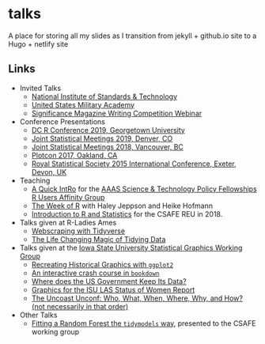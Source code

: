 # talks

A place for storing all my slides as I transition from jekyll + github.io site to a Hugo + netlify site

## Links 

- Invited Talks 
    * [National Institute of Standards & Technology](Misc/InvitedTalks/nist-sed)
    * [United States Military Academy](Misc/InvitedTalks/usma)
    * [Significance Magazine Writing Competition Webinar](Misc/InvitedTalks/yss-webinar-2018.pdf)
- Conference Presentations
    * [DC R Conference 2019, Georgetown University](Conferences/dcr19)
    * [Joint Statistical Meetings 2019, Denver, CO](Conferences/jsm19)
    * [Joint Statistical Meetings 2018, Vancouver, BC](Conferences/jsm18/slides.html)
    * [Plotcon 2017, Oakland, CA](Conferences/plotcon17/slides.html)
    * [Royal Statistical Society 2015 International Conference, Exeter, Devon, UK](Conferences/rss15)
- Teaching  
    * [A Quick IntRo](Misc/Other/stpf-intRo) for the [AAAS Science & Technology Policy Fellowships R Users Affinity Group](https://github.com/AAAS-STPF-R-AG)
    * [The Week of R](http://heike.github.io/rwrks/) with Haley Jeppson and Heike Hofmann
    * [Introduction to R and Statistics](https://csafe-isu.github.io/reu18/slides/) for the CSAFE REU in 2018.
- Talks given at R-Ladies Ames  
    * [Webscraping with Tidyverse](RLadies/webscraping-tidyverse)
    * [The Life Changing Magic of Tidying Data](RLadies/magic-tidying-data)
- Talks given at the [Iowa State University Statistical Graphics Working Group](https://isu-graphics.rbind.io/)  
    * [Recreating Historical Graphics with `ggplot2`](Misc/GraphicsGroupISU/2018-01-31)
    * [An interactive crash course in `bookdown`](Misc/GraphicsGroupISU/2018-09-28)
    * [Where does the US Government Keep Its Data?](Misc/GraphicsGroupISU/2018-11-16-us-govt-data.html)
    * [Graphics for the ISU LAS Status of Women Report](Misc/GraphicsGroupISU/2019-02-01)
    * [The Uncoast Unconf: Who, What, When, Where, Why, and How? (not necessarily in that order)](Misc/GraphicsGroupISU/2019-04-26)
- Other Talks  
    * [Fitting a Random Forest the `tidymodels` way](Misc/Other/csafe-tidymodels), presented to the CSAFE working group
    
    